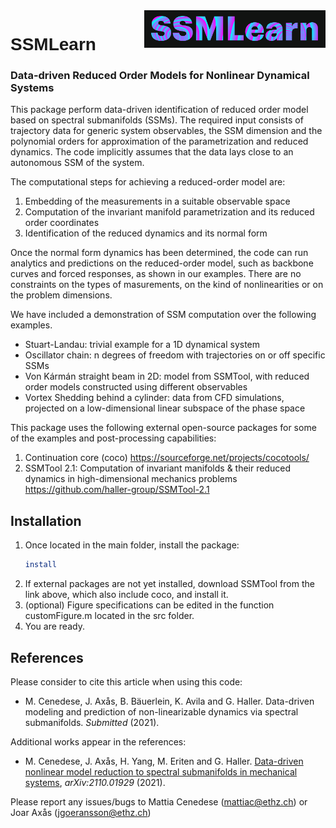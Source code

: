 <img src="docs/images/SSMLearnLogoBlack.jpg" width="290" align="right">

<h1 style="font-family:Helvetica;" align="left">
    SSMLearn
</h1>

### Data-driven Reduced Order Models for Nonlinear Dynamical Systems

This package perform data-driven identification of reduced order model based on spectral submanifolds (SSMs). The required input consists of trajectory data for generic system observables, the SSM dimension and the polynomial orders for approximation of the parametrization and reduced dynamics. The code implicitly assumes that the data lays close to an autonomous SSM of the system.

The computational steps for achieving a reduced-order model are:

1. Embedding of the measurements in a suitable observable space
2. Computation of the invariant manifold parametrization and its reduced order coordinates
3. Identification of the reduced dynamics and its normal form

Once the normal form dynamics has been determined, the code can run analytics and predictions on the reduced-order model, such as backbone curves and forced responses, as shown in our examples. There are no constraints on the types of masurements, on the kind of nonlinearities or on the problem dimensions.

We have included a demonstration of SSM computation over the following examples.

- Stuart-Landau: trivial example for a 1D dynamical system
- Oscillator chain: n degrees of freedom with trajectories on or off specific SSMs
- Von Kármán straight beam in 2D: model from SSMTool, with reduced order models constructed using different observables
- Vortex Shedding behind a cylinder: data from CFD simulations, projected on a low-dimensional linear subspace of the phase space

This package uses the following external open-source packages for some of the examples and post-processing capabilities:

1. Continuation core (coco) https://sourceforge.net/projects/cocotools/
2. SSMTool 2.1: Computation of invariant manifolds & their reduced dynamics in high-dimensional mechanics problems https://github.com/haller-group/SSMTool-2.1

## Installation
1. Once located in the main folder, install the package:  
    ```sh
    install
    ```
2. If external packages are not yet installed, download SSMTool from the link above, which also include coco, and install it. 
3. (optional) Figure specifications can be edited in the function customFigure.m located in the src folder.
4. You are ready.

## References
Please consider to cite this article when using this code:

- M. Cenedese, J. Axås, B. Bäuerlein, K. Avila and G. Haller. Data-driven modeling and prediction of non-linearizable dynamics via spectral submanifolds. *Submitted* (2021).

Additional works appear in the references:

- M. Cenedese, J. Axås, H. Yang, M. Eriten and G. Haller. [Data-driven nonlinear model reduction to spectral submanifolds in mechanical systems](https://arxiv.org/pdf/2110.01929.pdf),  *arXiv:2110.01929* (2021). 

Please report any issues/bugs to Mattia Cenedese (mattiac@ethz.ch) or Joar Axås (jgoeransson@ethz.ch)
